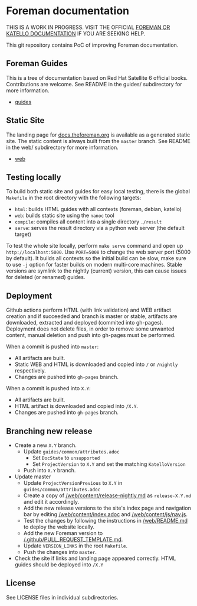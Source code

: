 # Foreman documentation

THIS IS A WORK IN PROGRESS. VISIT THE OFFICIAL [FOREMAN OR KATELLO DOCUMENTATION](https://theforeman.org/documentation.html) IF YOU ARE SEEKING HELP.

This git repository contains PoC of improving Foreman documentation.

## Foreman Guides

This is a tree of documentation based on Red Hat Satellite 6 official books.
Contributions are welcome.
See README in the guides/ subdirectory for more information.

* [guides](guides/README.md)

## Static Site

The landing page for [docs.theforeman.org](https://docs.theforeman.org) is available as a generated static site.
The static content is always built from the `master` branch.
See README in the web/ subdirectory for more information.

* [web](web/README.md)

## Testing locally

To build both static site and guides for easy local testing, there is the global `Makefile` in the root directory with the following targets:

* `html`: builds HTML guides with all contexts (foreman, debian, katello)
* `web`: builds static site using the `nanoc` tool
* `compile`: compiles all content into a single directory `./result`
* `serve`: serves the result directory via a python web server (the default target)

To test the whole site locally, perform `make serve` command and open up `http://localhost:5000`.
Use `PORT=5008` to change the web server port (5000 by default).
It builds all contexts so the initial build can be slow, make sure to use `-j` option for faster builds on modern multi-core machines.
Stable versions are symlink to the nightly (current) version, this can cause issues for deleted (or renamed) guides.

## Deployment

Github actions perform HTML (with link validation) and WEB artifact creation and if succeeded and branch is master or stable, artifacts are downloaded, extracted and deployed (commited into gh-pages). Deployment does not delete files, in order to remove some unwanted content, manual deletion and push into gh-pages must be performed.

When a commit is pushed into `master`:

* All artifacts are built.
* Static WEB and HTML is downloaded and copied into `/` or `/nightly` respectively.
* Changes are pushed into `gh-pages` branch.

When a commit is pushed into `X.Y`:

* All artifacts are built.
* HTML artifact is downloaded and copied into `/X.Y`.
* Changes are pushed into `gh-pages` branch.

## Branching new release

* Create a new `X.Y` branch.
  * Update `guides/common/attributes.adoc`
    * Set `DocState` to `unsupported`
    * Set `ProjectVersion` to `X.Y` and set the matching `KatelloVersion`
  * Push into `X.Y` branch.
* Update master
  * Update `ProjectVersionPrevious` to `X.Y` in `guides/common/attributes.adoc`
  * Create a copy of [/web/content/release-nightly.md](https://github.com/theforeman/foreman-documentation/tree/master/web/content/release-nightly.md) as `release-X.Y.md` and edit it accordingly.
  * Add the new release versions to the site's index page and navigation bar by editing [/web/content/index.adoc](https://github.com/theforeman/foreman-documentation/blob/master/web/content/index.adoc) and [/web/content/js/nav.js](https://github.com/theforeman/foreman-documentation/blob/master/web/content/js/nav.js).
  * Test the changes by following the instructions in [/web/README.md](https://github.com/theforeman/foreman-documentation/tree/master/web/README.md) to deploy the website locally.
  * Add the new Foreman version to [/.github/PULL_REQUEST_TEMPLATE.md](https://github.com/theforeman/foreman-documentation/blob/master/.github/PULL_REQUEST_TEMPLATE.md).
  * Update `VERSION_LINKS` in the root `Makefile`.
  * Push the changes into `master`.
* Check the site if links and landing page appeared correctly. HTML guides should be deployed into `/X.Y`

## License

See LICENSE files in individual subdirectories.
